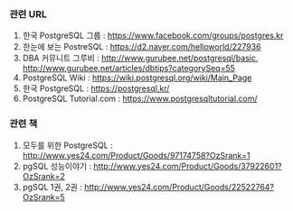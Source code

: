 ### 관련 URL

1. 한국 PostgreSQL 그룹 : https://www.facebook.com/groups/postgres.kr
2. 한눈에 보는 PostreSQL : https://d2.naver.com/helloworld/227936
3. DBA 커뮤니트 그루비 : http://www.gurubee.net/postgresql/basic, http://www.gurubee.net/articles/dbtips?categorySeq=55
4. PostgreSQL Wiki : https://wiki.postgresql.org/wiki/Main_Page
5. 한국 PostgreSQL : https://postgresql.kr/
6. PostgreSQL Tutorial.com : https://www.postgresqltutorial.com/



### 관련 책

1. 모두를 위한 PostgreSQL : http://www.yes24.com/Product/Goods/97174758?OzSrank=1
2.  pgSQL 성능이야기 : http://www.yes24.com/Product/Goods/37922601?OzSrank=2
3. pgSQL 1권, 2권 : http://www.yes24.com/Product/Goods/22522764?OzSrank=5

